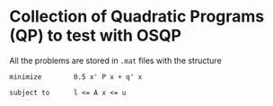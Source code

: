 # Collection of Quadratic Programs (QP) to test with OSQP


All the problems are stored in `.mat` files with the structure

```
minimize        0.5 x' P x + q' x

subject to      l <= A x <= u
```
